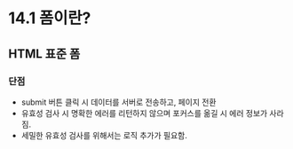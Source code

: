 # 14.1 폼이란?
## HTML 표준 폼
### 단점
- submit 버튼 클릭 시 데이터를 서버로 전송하고, 페이지 전환
- 유효성 검사 시 명확한 에러를 리턴하지 않으며 포커스를 옮길 시 에러 정보가 사라짐.
- 세밀한 유효성 검사를 위해서는 로직 추가가 필요함.
